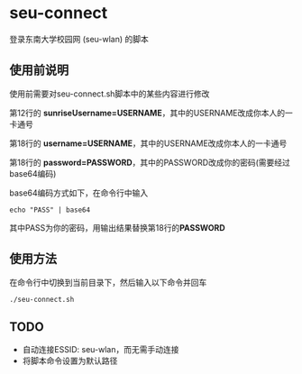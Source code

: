 # seu-connect
登录东南大学校园网 (seu-wlan) 的脚本

## 使用前说明
使用前需要对seu-connect.sh脚本中的某些内容进行修改

第12行的 **sunriseUsername=USERNAME**，其中的USERNAME改成你本人的一卡通号

第18行的 **username=USERNAME**，其中的USERNAME改成你本人的一卡通号

第18行的 **password=PASSWORD**，其中的PASSWORD改成你的密码(需要经过base64编码)

base64编码方式如下，在命令行中输入
 ```
 echo "PASS" | base64
 ```
 其中PASS为你的密码，用输出结果替换第18行的**PASSWORD**


## 使用方法
在命令行中切换到当前目录下，然后输入以下命令并回车
```
./seu-connect.sh
```

## TODO
- 自动连接ESSID: seu-wlan，而无需手动连接
- 将脚本命令设置为默认路径
